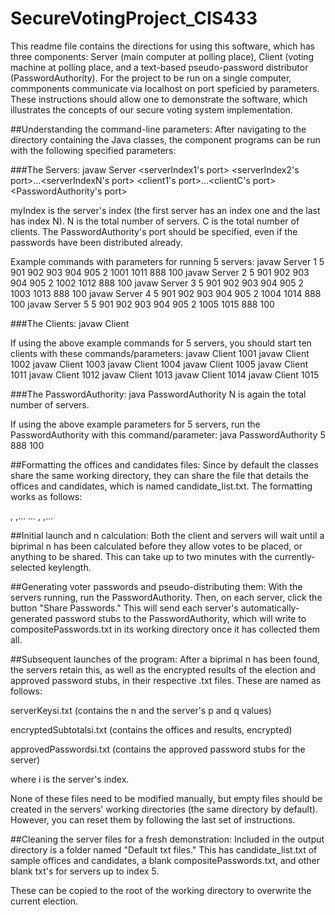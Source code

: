 # SecureVotingProject_CIS433
This readme file contains the directions for using this software, which has three components: Server (main computer at polling place), Client (voting machine at polling place, and a text-based pseudo-password distributor (PasswordAuthority). For the project to be run on a single computer, commponents communicate via localhost on port speficied by parameters. These instructions should allow one to demonstrate the software, which illustrates the concepts of our secure voting system implementation.

##Understanding the command-line parameters:
After navigating to the directory containing the Java classes, the component programs can be run with the following specified parameters:

###The Servers:
javaw Server <myIndex> <N> <serverIndex1's port> <serverIndex2's port>...<serverIndexN's port> <C> <client1's port>...<clientC's port> <PasswordAuthority's port> <total number of eligible voters>

myIndex is the server's index (the first server has an index one and the last has index N).
N is the total number of servers.
C is the total number of clients.
The PasswordAuthority's port should be specified, even if the passwords have been distributed already.

Example commands with parameters for running 5 servers:
javaw Server 1 5 901 902 903 904 905 2 1001 1011 888 100
javaw Server 2 5 901 902 903 904 905 2 1002 1012 888 100
javaw Server 3 5 901 902 903 904 905 2 1003 1013 888 100
javaw Server 4 5 901 902 903 904 905 2 1004 1014 888 100
javaw Server 5 5 901 902 903 904 905 2 1005 1015 888 100

###The Clients:
javaw Client <myPort>

If  using the above example commands for 5 servers, you should start ten clients with these commands/parameters:
javaw Client 1001
javaw Client 1002
javaw Client 1003
javaw Client 1004
javaw Client 1005
javaw Client 1011
javaw Client 1012
javaw Client 1013
javaw Client 1014
javaw Client 1015


###The PasswordAuthority:
java PasswordAuthority <N> <myPort> <total number of eligible voters>
N is again the total number of servers.

If using the above example parameters for 5 servers, run the PasswordAuthority with this command/parameter:
java PasswordAuthority 5 888 100

##Formatting the offices and candidates files:
Since by default the classes share the same working directory, they can share the file that details the offices and candidates, which is named candidate_list.txt. The formatting works as follows:

<name of first office>, <first candidate name>,...<last candidate name>
...
<name of last office>, <first candidate name>,...<last candidate name>

##Initial launch and n calculation:
Both the client and servers will wait until a biprimal n has been calculated before they allow votes to be placed, or anything to be shared. This can take up to two minutes with the currently-selected keylength. 

##Generating voter passwords and pseudo-distributing them: 
With the servers running, run the PasswordAuthority. Then, on each server, click the button "Share Passwords." This will send each server's automatically-generated password stubs to the PasswordAuthority, which will write to compositePasswords.txt in its working directory once it has collected them all.

##Subsequent launches of the program:
After a biprimal n has been found, the servers retain this, as well as the encrypted results of the election and approved password stubs, in their respective .txt files. These are named as follows:

serverKeysi.txt (contains the n and the server's p and q values)

encryptedSubtotalsi.txt (contains the offices and results, encrypted)

approvedPasswordsi.txt (contains the approved password stubs for the server)

where i is the server's index.

None of these files need to be modified manually, but empty files should be created in the servers' working directories (the same directory by default). However, you can reset them by following the last set of instructions.


##Cleaning the server files for a fresh demonstration:
Included in the output directory is a folder named "Default txt files." This has candidate_list.txt of sample offices and candidates, a blank compositePasswords.txt, and other blank txt's for servers up to index 5.

These can be copied to the root of the working directory to overwrite the current election.